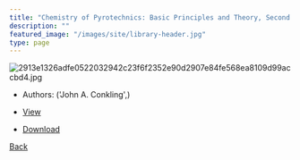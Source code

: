```yaml
---
title: "Chemistry of Pyrotechnics: Basic Principles and Theory, Second Edition"
description: ""
featured_image: "/images/site/library-header.jpg"
type: page
---
```


![2913e1326adfe0522032942c23f6f2352e90d2907e84fe568ea8109d99accbd4.jpg](https://drive.google.com/uc?export=view&id=1s4IU1Xohc5Dj-SChN5JA6J0ktfp4KQjN)
* Authors: ('John A. Conkling',)
* [View](https://drive.google.com/uc?export=view&id=1m-krBzjxL_uk7lAdUUFar0qu9DpP5qap)

* [Download](https://drive.google.com/uc?export=download&id=1m-krBzjxL_uk7lAdUUFar0qu9DpP5qap)

[Back](http://localhost:1313/library/ebooks/
)